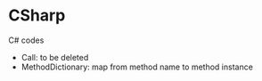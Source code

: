 # CSharp

C# codes

* Call: to be deleted
* MethodDictionary: map from method name to method instance
